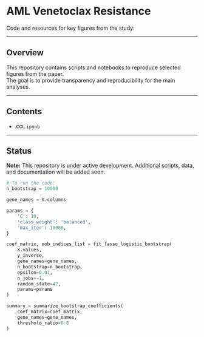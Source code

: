 # AML Venetoclax Resistance

Code and resources for key figures from the study:

---

## Overview
This repository contains scripts and notebooks to reproduce selected figures from the paper.  
The goal is to provide transparency and reproducibility for the main analyses.

---

## Contents
- `XXX.ipynb`

---

## Status
**Note:** This repository is under active development. Additional scripts, data, and documentation will be added soon.

```python
# To run the code:
n_bootstrap = 10000

gene_names = X.columns

params = {
    'C': 10,
    'class_weight': 'balanced',
    'max_iter': 10000,
}

coef_matrix, oob_indices_list = fit_lasso_logistic_bootstrap(
    X.values, 
    y_inverse, 
    gene_names=gene_names,        
    n_bootstrap=n_bootstrap,
    epsilon=0.01,
    n_jobs=-1,               
    random_state=42,
    params=params
)

summary = summarize_bootstrap_coefficients(
    coef_matrix=coef_matrix,
    gene_names=gene_names,
    threshold_ratio=0.8
)
```


